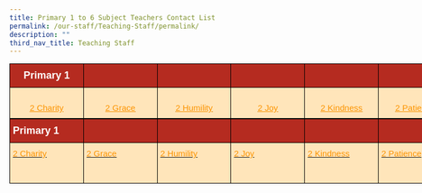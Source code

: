 ```yaml
---
title: Primary 1 to 6 Subject Teachers Contact List
permalink: /our-staff/Teaching-Staff/permalink/
description: ""
third_nav_title: Teaching Staff
---
```

<style type="text/css">
.tg  {border-collapse:collapse;border-spacing:0;margin:0px auto;}
.tg td{border-color:black;border-style:solid;border-width:1px;font-family:Arial, sans-serif;font-size:14px;
  overflow:hidden;padding:10px 5px;word-break:normal;}
.tg th{border-color:black;border-style:solid;border-width:1px;font-family:Arial, sans-serif;font-size:14px;
  font-weight:normal;overflow:hidden;padding:10px 5px;word-break:normal;}
.tg .tg-smmk{background-color:#B52B20;color:#FFF;font-size:18px;font-weight:bold;text-align:center;vertical-align:middle}
.tg .tg-5fmd{background-color:#b52b20;font-size:18px;text-align:center;vertical-align:middle}
.tg .tg-tgtu{background-color:#FFE5BA;color:#FC9400;font-size:15px;text-align:center;text-decoration:underline;vertical-align:top}
</style>
<table class="tg" style="undefined;table-layout: fixed; width: 786px">
<colgroup>
<col style="width: 131px">
<col style="width: 131px">
<col style="width: 131px">
<col style="width: 131px">
<col style="width: 131px">
<col style="width: 131px">
</colgroup>
<tbody>
  <tr>
    <td class="tg-smmk"><span style="font-weight:bold;color:#FFF;background-color:#B52B20">Primary 1</span></td>
    <td class="tg-smmk"></td>
    <td class="tg-smmk"></td>
    <td class="tg-smmk"></td>
    <td class="tg-smmk"></td>
    <td class="tg-5fmd"><span style="color:#000"> </span></td>
  </tr>
  <tr>
    <td class="tg-tgtu"><br><a href="https://haiggirls-moe-edu-sg-admin.cwp.sg/qql/slot/u240/2023/Contact%20List/P2/2%20Charity.pdf" target="_blank" rel="noopener noreferrer"><span style="text-decoration:underline;color:#FC9400">2 Charity</span></a><br></td>
    <td class="tg-tgtu"><br><a href="https://haiggirls-moe-edu-sg-admin.cwp.sg/qql/slot/u240/2023/Contact%20List/P2/2%20Grace.pdf" target="_blank" rel="noopener noreferrer"><span style="text-decoration:underline;color:#FC9400">2 Grace</span></a><br></td>
    <td class="tg-tgtu"><br><a href="https://haiggirls-moe-edu-sg-admin.cwp.sg/qql/slot/u240/2023/Contact%20List/P2/2%20Humility.pdf" target="_blank" rel="noopener noreferrer"><span style="text-decoration:underline;color:#FC9400">2 Humility</span></a><br></td>
    <td class="tg-tgtu"><br><a href="https://haiggirls-moe-edu-sg-admin.cwp.sg/qql/slot/u240/2023/Contact%20List/P2/2%20Joy.pdf" target="_blank" rel="noopener noreferrer"><span style="text-decoration:underline;color:#FC9400">2 Joy</span></a><br></td>
    <td class="tg-tgtu"><br><a href="https://haiggirls-moe-edu-sg-admin.cwp.sg/qql/slot/u240/2023/Contact%20List/P2/2%20Kindness.pdf" target="_blank" rel="noopener noreferrer"><span style="text-decoration:underline;color:#FC9400">2 Kindness</span></a><br></td>
    <td class="tg-tgtu"><a href="https://haiggirls-moe-edu-sg-admin.cwp.sg/qql/slot/u240/2023/Contact%20List/P2/2%20Patience.pdf" target="_blank" rel="noopener noreferrer"><span style="text-decoration:underline;color:#FC9400"> </span></a><br><a href="https://haiggirls-moe-edu-sg-admin.cwp.sg/qql/slot/u240/2023/Contact%20List/P2/2%20Patience.pdf" target="_blank" rel="noopener noreferrer"><span style="text-decoration:underline;color:#FC9400">2 Patience</span></a><br></td>
  </tr>
</tbody>
</table>


<style type="text/css">
.tg  {border-collapse:collapse;border-spacing:0;margin:0px auto;}
.tg td{border-color:black;border-style:solid;border-width:1px;font-family:Arial, sans-serif;font-size:14px;
  overflow:hidden;padding:10px 5px;word-break:normal;}
.tg th{border-color:black;border-style:solid;border-width:1px;font-family:Arial, sans-serif;font-size:14px;
  font-weight:normal;overflow:hidden;padding:10px 5px;word-break:normal;}
.tg .tg-h4gs{background-color:#FFE5BA;color:#FC9400;font-size:15px;text-align:left;text-decoration:underline;vertical-align:top}
.tg .tg-ykfa{background-color:#B52B20;color:#FFF;font-size:18px;font-weight:bold;text-align:left;vertical-align:middle}
.tg .tg-p9nn{background-color:#b52b20;font-size:18px;text-align:left;vertical-align:middle}
</style>
<table class="tg" style="undefined;table-layout: fixed; width: 786px">
<colgroup>
<col style="width: 131px">
<col style="width: 131px">
<col style="width: 131px">
<col style="width: 131px">
<col style="width: 131px">
<col style="width: 131px">
</colgroup>
<tbody>
  <tr>
    <td class="tg-ykfa"><span style="font-weight:bold;color:#FFF;background-color:#B52B20">Primary 1</span></td>
    <td class="tg-ykfa"></td>
    <td class="tg-ykfa"></td>
    <td class="tg-ykfa"></td>
    <td class="tg-ykfa"></td>
    <td class="tg-p9nn"><span style="color:#000"> </span></td>
  </tr>
  <tr>
    <td class="tg-h4gs"><a href="https://haiggirls-moe-edu-sg-admin.cwp.sg/qql/slot/u240/2023/Contact%20List/P2/2%20Charity.pdf" target="_blank" rel="noopener noreferrer"><span style="color:#FC9400">2 Charity</span></a><br><br><br></td>
    <td class="tg-h4gs"><a href="https://haiggirls-moe-edu-sg-admin.cwp.sg/qql/slot/u240/2023/Contact%20List/P2/2%20Grace.pdf" target="_blank" rel="noopener noreferrer"><span style="color:#FC9400">2 Grace</span></a><br><br><br></td>
    <td class="tg-h4gs"><a href="https://haiggirls-moe-edu-sg-admin.cwp.sg/qql/slot/u240/2023/Contact%20List/P2/2%20Humility.pdf" target="_blank" rel="noopener noreferrer"><span style="color:#FC9400">2 Humility</span></a><br><br><br></td>
    <td class="tg-h4gs"><a href="https://haiggirls-moe-edu-sg-admin.cwp.sg/qql/slot/u240/2023/Contact%20List/P2/2%20Joy.pdf" target="_blank" rel="noopener noreferrer"><span style="color:#FC9400">2 Joy</span></a><br><br><br></td>
    <td class="tg-h4gs"><a href="https://haiggirls-moe-edu-sg-admin.cwp.sg/qql/slot/u240/2023/Contact%20List/P2/2%20Kindness.pdf" target="_blank" rel="noopener noreferrer"><span style="color:#FC9400">2 Kindness</span></a><br><br><br></td>
    <td class="tg-h4gs"><a href="https://haiggirls-moe-edu-sg-admin.cwp.sg/qql/slot/u240/2023/Contact%20List/P2/2%20Patience.pdf" target="_blank" rel="noopener noreferrer"><span style="text-decoration:underline;color:#FC9400"> </span></a><a href="https://haiggirls-moe-edu-sg-admin.cwp.sg/qql/slot/u240/2023/Contact%20List/P2/2%20Patience.pdf" target="_blank" rel="noopener noreferrer"><span style="color:#FC9400">2 Patience</span></a><br><br></td>
  </tr>
</tbody>
</table>
